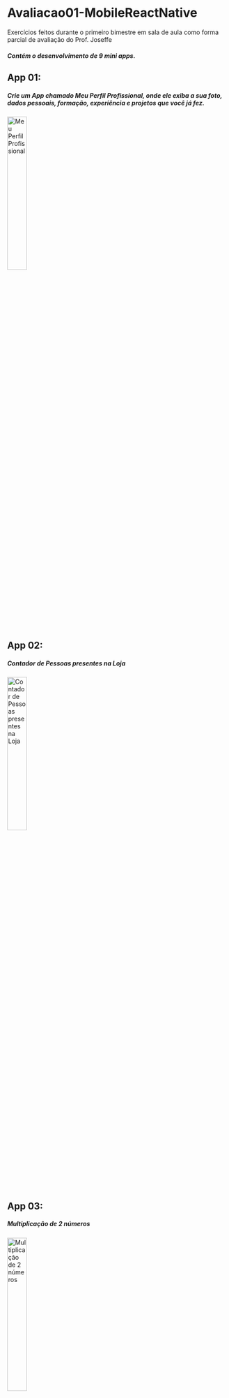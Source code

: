 # Avaliacao01-MobileReactNative
Exercícios feitos durante o primeiro bimestre em sala de aula como forma parcial de avaliação do Prof. Joseffe
##### Contém o desenvolvimento de 9 mini apps.


## App 01: 
##### Crie um App chamado Meu Perfil Profissional, onde ele exiba a sua foto, dados pessoais, formação, experiência e projetos que você já fez.
<img src="/images/app1.png.jpeg" alt="Meu Perfil Profissional" width="30%">

## App 02: 
##### Contador de Pessoas presentes na Loja
<img src="/images/app2.png.jpeg" alt="Contador de Pessoas presentes na Loja" width="30%">

## App 03: 
##### Multiplicação de 2 números
<img src="/images/app3.png.jpeg" alt="Multiplicação de 2 números" width="30%">

## App 04: 
##### Alcool ou Gasolina - O cálculo básico para se descobrir se o álcool é vantajoso ou não em relação à gasolina é simples. Basta dividir o preço do litro do etanol pelo da gasolina. Se o resultado for inferior a 0,7, o derivado da cana-de-açúcar é o melhor para abastecer. Se for maior que 0,7, então a gasolina é melhor.

<img src="/images/app4.png.jpeg" alt="Alcool ou Gasolina" width="30%">

## App 05: 
##### Cálculo do IMC - Fórmula: IMC = Peso / (Altura * Altura)

<img src="/images/app5.png.jpeg" alt="Cálculo do IMC" width="30%">

## App 06: 
##### Jogo do número aleatório

<img src="/images/app6.png.jpeg" alt="Jogo do número aleatório" width="30%">

## App 07: 
##### Formulário de abertura de conta bancária - Nome (TextInput), Idade (TextInput), Sexo (Picker), Escolaridade (Picker), Limite na conta (Slider), Brasileiro (Switch), Botão (Button ou Pressable). Ao clicar no botão “Confirmar” exibir todos os dados abaixo com Texts.

<img src="/images/app7.png.jpeg" alt="Formulário de abertura de conta bancária" width="30%">
<img src="/images/app7-2.png.jpeg" alt="Formulário de abertura de conta bancária" width="30%">

## App 08: 
##### Anúncios para venda de produtos

<img src="/images/app8.png.jpeg" alt="Anúncios para venda de produtos" width="30%">

## App 09: 
##### Vagas de emprego de TI

<img src="/images/app9.png.jpeg" alt="Vagas de emprego de TI" width="30%">



